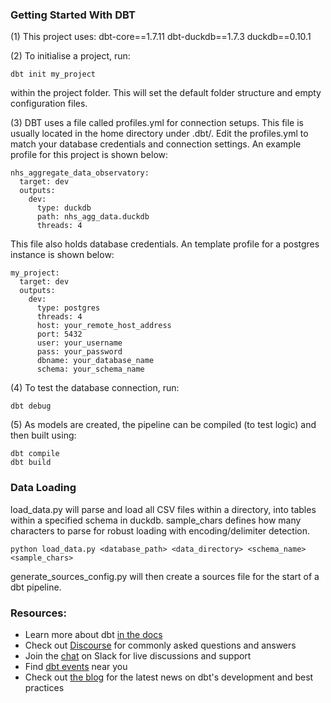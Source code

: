 ### Getting Started With DBT

(1) This project uses:
dbt-core==1.7.11
dbt-duckdb==1.7.3
duckdb==0.10.1

(2) To initialise a project, run:
```
dbt init my_project
```
within the project folder. This will set the default folder structure and empty configuration files. 

(3) DBT uses a file called profiles.yml for connection setups. This file is usually located in the home directory under .dbt/. Edit the profiles.yml to match your database credentials and connection settings. An example profile for this project is shown below:
```                                                                                             
nhs_aggregate_data_observatory:
  target: dev
  outputs:
    dev:
      type: duckdb
      path: nhs_agg_data.duckdb
      threads: 4
```
This file also holds database credentials. An template profile for a postgres instance is shown below:
```
my_project:
  target: dev
  outputs:
    dev:
      type: postgres
      threads: 4
      host: your_remote_host_address
      port: 5432
      user: your_username
      pass: your_password
      dbname: your_database_name
      schema: your_schema_name
```

(4) To test the database connection, run:
```
dbt debug
```

(5) As models are created, the pipeline can be compiled (to test logic) and then built using:
```
dbt compile
dbt build
```
### Data Loading
load_data.py will parse and load all CSV files within a directory, into tables within a specified schema in duckdb.
sample_chars defines how many characters to parse for robust loading with encoding/delimiter detection. 
```
python load_data.py <database_path> <data_directory> <schema_name> <sample_chars>
```
generate_sources_config.py will then create a sources file for the start of a dbt pipeline.

### Resources:
- Learn more about dbt [in the docs](https://docs.getdbt.com/docs/introduction)
- Check out [Discourse](https://discourse.getdbt.com/) for commonly asked questions and answers
- Join the [chat](https://community.getdbt.com/) on Slack for live discussions and support
- Find [dbt events](https://events.getdbt.com) near you
- Check out [the blog](https://blog.getdbt.com/) for the latest news on dbt's development and best practices
